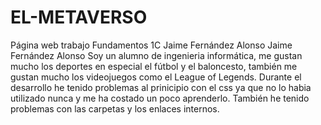 # EL-METAVERSO
Página web trabajo Fundamentos 1C Jaime Fernández Alonso
Jaime Fernández Alonso
Soy un alumno de ingenieria informática, me gustan mucho los deportes en especial el fútbol y el baloncesto, también me gustan mucho los videojuegos como el League of Legends.
Durante el desarrollo he tenido problemas al prinicipio con el css ya que no lo habia utilizado nunca y me ha costado un poco aprenderlo. También he tenido problemas con las carpetas y los enlaces internos.
